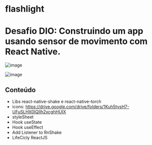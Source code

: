 # flashlight

# Desafio  DIO: Construindo um app usando sensor de movimento com React Native. 

![image](https://user-images.githubusercontent.com/101931431/176329287-017019a1-eedf-40fb-805c-5fc64526acb0.png)

![image](https://user-images.githubusercontent.com/101931431/176329362-a76f50d9-f374-43de-ba8c-fdbc452eae69.png)

## Conteúdo

- Libs react-native-shake e react-native-torch
- icons:  https://drive.google.com/drive/folders/1Kuh5tysH7-UFuSLHX0IQIIh2xcghHUIX
- styleSheet 
- Hook useState
- Hook useEffect
- Add Listener to RnShake
- LifeCicly ReactJS
